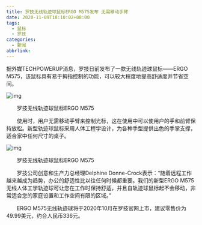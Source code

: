 ```yaml
---
title: 罗技无线轨迹球鼠标ERGO M575发布 无需移动手臂
date: 2020-11-09T18:10:02+08:00
tags:
  - 鼠标
  - 罗技
categories:
  - 新闻
abbrlink:
---
```


据外媒TECHPOWERUP消息，罗技日前发布了一款无线轨迹球鼠标——ERGO M575，该鼠标具有易于拇指控制的功能，可以较大程度地提高舒适度并节省空间。

![img](https://cdn.jsdelivr.net/gh/yakeing/Documentation@main/Hexo/images/2bb1-kcaeqzx8212816.jpg)

　　罗技无线轨迹球鼠标ERGO M575

　　使用时，用户无需移动手臂来控制光标，这在使用中可以使用户的手和前臂保持放松。新型轨迹球鼠标采用人体工程学设计，为各种手型提供出色的手掌支撑，适合家中任何尺寸的桌子。

![img](https://cdn.jsdelivr.net/gh/yakeing/Documentation@main/Hexo/images/ca99-kcaeqzx8212817.jpg)

　　罗技无线轨迹球鼠标ERGO M575

　　罗技公司创意和生产力总经理Delphine Donne-Crock表示：“随着远程工作越来越成为趋势，办公的舒适性比以往任何时候都重要。我们的新型ERGO M575无线人体工学轨迹球可让您在工作时保持舒适，并且自轨迹球鼠标起不会移动，非常适合您的家庭设置和工作空间有限的区域。”

　　ERGO M575无线轨迹球将于2020年10月在罗技官网上市，建议零售价为49.99美元，约合人民币336元。